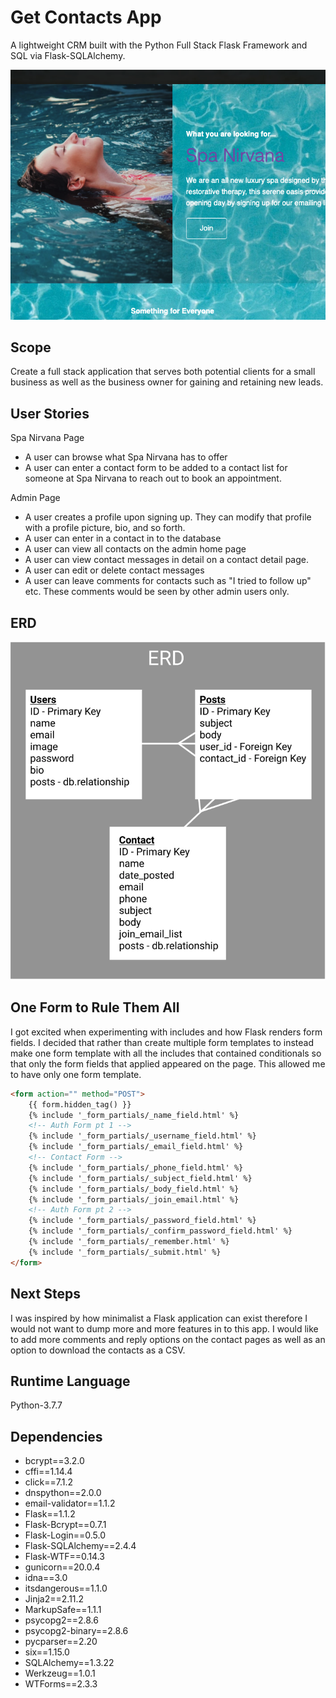 # Get Contacts App
A lightweight CRM built with the Python Full Stack Flask Framework and SQL via Flask-SQLAlchemy.

![Spa Nirvana](static_files/spa-nirvana.png)

## Scope
Create a full stack application that serves both potential clients for a small business as well as the business owner for gaining and retaining new leads.

## User Stories
Spa Nirvana Page
- A user can browse what Spa Nirvana has to offer
- A user can enter a contact form to be added to a contact list for someone at Spa Nirvana to reach out to book an appointment.

Admin Page
- A user creates a profile upon signing up.  They can modify that profile with a profile picture, bio, and so forth.
- A user can enter in a contact in to the database
- A user can view all contacts on the admin home page
- A user can view contact messages in detail on a contact detail page.
- A user can edit or delete contact messages
- A user can leave comments for contacts such as "I tried to follow up" etc.  These comments would be seen by other admin users only.  

## ERD
![ERD](static_files/erd.png)

## One Form to Rule Them All
I got excited when experimenting with includes and how Flask renders form fields.  I decided that rather than create multiple form templates to instead make one form template with all the includes that contained conditionals so that only the form fields that applied appeared on the page.  This allowed me to have only one form template.

```html
<form action="" method="POST">
    {{ form.hidden_tag() }}
    {% include '_form_partials/_name_field.html' %}
    <!-- Auth Form pt 1 -->
    {% include '_form_partials/_username_field.html' %}
    {% include '_form_partials/_email_field.html' %}
    <!-- Contact Form -->
    {% include '_form_partials/_phone_field.html' %}
    {% include '_form_partials/_subject_field.html' %}
    {% include '_form_partials/_body_field.html' %}
    {% include '_form_partials/_join_email.html' %}
    <!-- Auth Form pt 2 -->
    {% include '_form_partials/_password_field.html' %}
    {% include '_form_partials/_confirm_password_field.html' %}
    {% include '_form_partials/_remember.html' %}
    {% include '_form_partials/_submit.html' %}
</form>
```

## Next Steps
I was inspired by how minimalist a Flask application can exist therefore I would not want to dump more and more features in to this app.  I would like to add more comments and reply options on the contact pages as well as an option to download the contacts as a CSV.  

## Runtime Language
Python-3.7.7

## Dependencies
- bcrypt==3.2.0
- cffi==1.14.4
- click==7.1.2
- dnspython==2.0.0
- email-validator==1.1.2
- Flask==1.1.2
- Flask-Bcrypt==0.7.1
- Flask-Login==0.5.0
- Flask-SQLAlchemy==2.4.4
- Flask-WTF==0.14.3
- gunicorn==20.0.4
- idna==3.0
- itsdangerous==1.1.0
- Jinja2==2.11.2
- MarkupSafe==1.1.1
- psycopg2==2.8.6
- psycopg2-binary==2.8.6
- pycparser==2.20
- six==1.15.0
- SQLAlchemy==1.3.22
- Werkzeug==1.0.1
- WTForms==2.3.3

